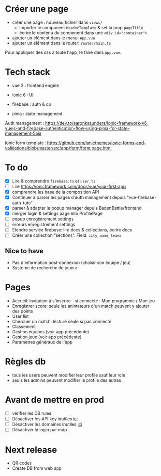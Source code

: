 # Créer une page

- créer une page : nouveau fichier dans `views/`
  - importer le component `HeaderTemplate` & set la prop `pageTitle` 
  - écrire le contenu du component dans une `<div id="container">`
- ajouter un élément dans le menu: `App.vue`
- ajouter un élément dans le router:  `router/main.ts`

Pour appliquer des css à toute l'app, le faire dans `App.vue`.

# Tech stack

- vue 3 : frontend engine
- ionic 6 : UI 

- firebase : auth & db
- pinia : state management



Auth management : https://dev.to/aaronksaunders/ionic-framework-v6-vuejs-and-firebase-authentication-flow-using-pinia-for-state-management-5aia

ionic form template : https://github.com/ionicthemes/ionic-forms-and-validations/blob/master/src/app/form/form.page.html



# To do 

- [x] Lire & comprendre `firebase.ts` et `user.ts`
- [ ] Lire https://ionicframework.com/docs/vue/your-first-app 
- [x] comprendre les base de la composition API
- [x] Continuer à parser les pages d'auth management depuis "vue-firebase-auth-tuto"
- [x] parser & adapter le popup manager depuis BadenBattle/frontend
- [x] merger login & settings page into ProfilePage
- [ ] popup enregistrement settings
- [ ] erreurs enregistrement settings
- [ ] Etendre service firebase: lire docs & collections, écrire docs
- [ ] Créer une collection "sections". Field: `city`, `name`, `teams` 

## Nice to have

- Pas d'information post-connexion (choisir son équipe / jeu)
- Système de recherche de joueur

# Pages

- Accueil: invitation à s'inscrire - si connecté : Mon programme / Mon jeu
- Enregistrer score: seule les animateurs d'un match peuvent y ajouter des points
- User list
- Chercher un match: lecture seule si pas connecté
- Classement
- Gestion équipes (voir app précédente)
- Gestion jeux (voir app précédente)
- Paramètres généraux de l'app

# Règles db

- tous les users peuvent modifier leur profile sauf leur role
- seuls les admins peuvent modifier le profile des autres

# Avant de mettre en prod

- [ ] vérifier les DB rules
- [ ] Désactiver les API key inutiles [ici](https://console.cloud.google.com/apis/credentials?project=badenbattle-a0dec)
- [ ] Désactiver les domaines inutiles [ici](https://console.firebase.google.com/u/0/project/badenbattle-a0dec/authentication/providers)
- [ ] Désactiver le login par mdp

# Next release

- QR codes
- Create DB from web app